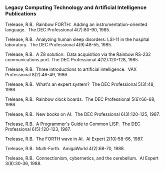 ### Legacy Computing Technology and Artificial Intelligence Publications

Trelease, R.B.  Rainbow FORTH:  Adding an instrumentation-oriented 
	language.  The DEC Professional 4(7):80-90, 1985.

Trelease, R.B.  Analyzing human sleep disorders: LSI-11 in the hospital 
	laboratory.  The DEC Professional 4(9):48-55, 1985.

Trelease, R.B.  A Z8 solution:  Data acquisition via the Rainbow RS-232 
	communications port. The  DEC Professional 4(12):120-128, 1985.

Trelease, R.B.  Three introductions to artificial intelligence.  VAX Professional 
	8(2):46-49, 1986.

Trelease, R.B.  What's an expert system?  The DEC Professional 5(3):48, 1986.

Trelease, R.B.  Rainbow clock boards.  The DEC Professional 5(6):66-68, 
	1986.

Trelease, R.B.  New books on AI.  The DEC Professional 6(3):120-125, 1987.

Trelease, R.B.  A Programmer's Guide to Common LISP.  The DEC
 	Professional 6(5):120-123, 1987.

Trelease, R.B.  The FORTH wave in AI.  AI Expert 2(10):58-66, 1987.

Trelease, R.B.  Multi-Forth.  AmigaWorld 4(2):68-70, 1988.

Trelease, R.B.  Connectionism, cybernetics, and the cerebellum.  AI Expert 
	3(8):30-36, 1988.
